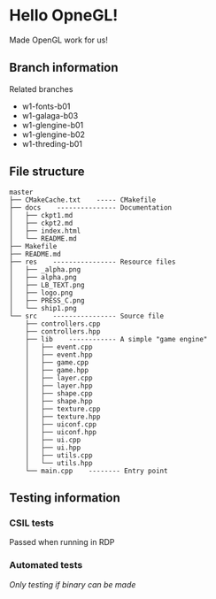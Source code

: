 # Hello OpneGL!

Made OpenGL work for us!

## Branch information
Related branches
- w1-fonts-b01
- w1-galaga-b03
- w1-glengine-b01
- w1-glengine-b02
- w1-threding-b01

## File structure
```
master
├── CMakeCache.txt    ----- CMakefile
├── docs    --------------- Documentation
│   ├── ckpt1.md
│   ├── ckpt2.md
│   ├── index.html
│   └── README.md
├── Makefile
├── README.md
├── res    ---------------- Resource files
│   ├── _alpha.png
│   ├── alpha.png
│   ├── LB_TEXT.png
│   ├── logo.png
│   ├── PRESS_C.png
│   └── ship1.png
└── src    ---------------- Source file
    ├── controllers.cpp
    ├── controllers.hpp
    ├── lib    ------------ A simple "game engine"
    │   ├── event.cpp
    │   ├── event.hpp
    │   ├── game.cpp
    │   ├── game.hpp
    │   ├── layer.cpp
    │   ├── layer.hpp
    │   ├── shape.cpp
    │   ├── shape.hpp
    │   ├── texture.cpp
    │   ├── texture.hpp
    │   ├── uiconf.cpp
    │   ├── uiconf.hpp
    │   ├── ui.cpp
    │   ├── ui.hpp
    │   ├── utils.cpp
    │   └── utils.hpp
    └── main.cpp    -------- Entry point
```

## Testing information
### CSIL tests
Passed when running in RDP
### Automated tests
*Only testing if binary can be made*